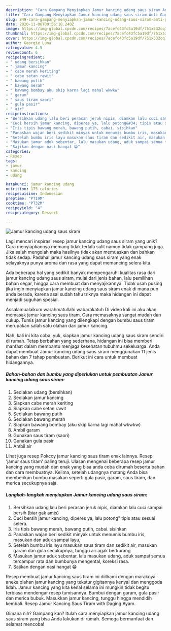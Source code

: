 ```yaml
---
description: "Cara Gampang Menyiapkan Jamur kancing udang saus siram Anti Gagal"
title: "Cara Gampang Menyiapkan Jamur kancing udang saus siram Anti Gagal"
slug: 849-cara-gampang-menyiapkan-jamur-kancing-udang-saus-siram-anti-gagal
date: 2020-11-06T09:56:18.240Z
image: https://img-global.cpcdn.com/recipes/7acefc43fc5a19df/751x532cq70/jamur-kancing-udang-saus-siram-foto-resep-utama.jpg
thumbnail: https://img-global.cpcdn.com/recipes/7acefc43fc5a19df/751x532cq70/jamur-kancing-udang-saus-siram-foto-resep-utama.jpg
cover: https://img-global.cpcdn.com/recipes/7acefc43fc5a19df/751x532cq70/jamur-kancing-udang-saus-siram-foto-resep-utama.jpg
author: Georgie Luna
ratingvalue: 4.5
reviewcount: 6
recipeingredient:
- " udang bersihkan"
- " jamur kancing"
- " cabe merah keriting"
- " cabe setan rawit"
- " bawang putih"
- " bawang merah"
- " bawang bombay aku skip karna lagi mahal wkwkw"
- " garam"
- " saus tiram saori"
- " gula pasir"
- " air"
recipeinstructions:
- "Bersihkan udang lalu beri perasan jeruk nipis, diamkan lalu cuci sampai bersih (biar gak amis)"
- "Cuci bersih jamur kancing, diperes ya, lalu potong&#34; tipis atau sesuai selera."
- "Iris tipis bawang merah, bawang putih, cabai. sisihkan"
- "Panaskan wajan beri sedikit minyak untuk menumis bumbu iris, masukan dan aduk sampai layu,"
- "Setelah bumbu iris layu masukan saus tiram dan sedikit air, masukan garam dan gula secukupnya, tunggu air agak berkurang"
- "Masukan jamur aduk sebentar, lalu masukan udang, aduk sampai semua tercampur rata dan bumbunya mengental, koreksi rasa."
- "Sajikan dengan nasi hangat 😁"
categories:
- Resep
tags:
- jamur
- kancing
- udang

katakunci: jamur kancing udang 
nutrition: 175 calories
recipecuisine: Indonesian
preptime: "PT19M"
cooktime: "PT32M"
recipeyield: "4"
recipecategory: Dessert

---
```



![Jamur kancing udang saus siram](https://img-global.cpcdn.com/recipes/7acefc43fc5a19df/751x532cq70/jamur-kancing-udang-saus-siram-foto-resep-utama.jpg)

Lagi mencari inspirasi resep jamur kancing udang saus siram yang unik? Cara menyiapkannya memang tidak terlalu sulit namun tidak gampang juga. Jika salah mengolah maka hasilnya tidak akan memuaskan dan bahkan tidak sedap. Padahal jamur kancing udang saus siram yang enak selayaknya punya aroma dan rasa yang dapat memancing selera kita.

Ada beberapa hal yang sedikit banyak mempengaruhi kualitas rasa dari jamur kancing udang saus siram, mulai dari jenis bahan, lalu pemilihan bahan segar, hingga cara membuat dan menyajikannya. Tidak usah pusing jika ingin menyiapkan jamur kancing udang saus siram enak di mana pun anda berada, karena asal sudah tahu triknya maka hidangan ini dapat menjadi suguhan spesial.

Assalamualaikum warahmatullahi wabarakatuh Di video kali ini aku akan memasak jamur kancing saus tiram. Cara memasaknya sangat mudah dan cukup. Tumis jamur kancing yang dilengkapi dengan bumbu saus tiram merupakan salah satu olahan dari jamur kancing.


Nah, kali ini kita coba, yuk, siapkan jamur kancing udang saus siram sendiri di rumah. Tetap berbahan yang sederhana, hidangan ini bisa memberi manfaat dalam membantu menjaga kesehatan tubuhmu sekeluarga. Anda dapat membuat Jamur kancing udang saus siram menggunakan 11 jenis bahan dan 7 tahap pembuatan. Berikut ini cara untuk membuat hidangannya.

<!--inarticleads1-->

##### Bahan-bahan dan bumbu yang diperlukan untuk pembuatan Jamur kancing udang saus siram:

1. Sediakan  udang (bersihkan)
1. Sediakan  jamur kancing
1. Siapkan  cabe merah keriting
1. Siapkan  cabe setan rawit
1. Sediakan  bawang putih
1. Sediakan  bawang merah
1. Siapkan  bawang bombay (aku skip karna lagi mahal wkwkw)
1. Ambil  garam
1. Gunakan  saus tiram (saori)
1. Gunakan  gula pasir
1. Ambil  air


Lihat juga resep Pokcoy jamur kancing saus tiram enak lainnya. Resep &#39;jamur saus tiram&#39; paling teruji. Ulasan mengenai beberapa resep jamur kancing yang mudah dan enak yang bisa anda coba dirumah beserta bahan dan cara membuatnya. Kelima, setelah udangnya matang Anda bisa memberikan bumbu masakan seperti gula pasir, garam, saus tiram, dan merica secukupnya saja. 

<!--inarticleads2-->

##### Langkah-langkah menyiapkan Jamur kancing udang saus siram:

1. Bersihkan udang lalu beri perasan jeruk nipis, diamkan lalu cuci sampai bersih (biar gak amis)
1. Cuci bersih jamur kancing, diperes ya, lalu potong&#34; tipis atau sesuai selera.
1. Iris tipis bawang merah, bawang putih, cabai. sisihkan
1. Panaskan wajan beri sedikit minyak untuk menumis bumbu iris, masukan dan aduk sampai layu,
1. Setelah bumbu iris layu masukan saus tiram dan sedikit air, masukan garam dan gula secukupnya, tunggu air agak berkurang
1. Masukan jamur aduk sebentar, lalu masukan udang, aduk sampai semua tercampur rata dan bumbunya mengental, koreksi rasa.
1. Sajikan dengan nasi hangat 😁


Resep membuat jamur kancing saus tiram ini diilhami dengan maraknya aneka olahan jamur kancing yang tekstur gigitannya kenyal dan menggoda lidah. Jamur kancing yang kita kenal selama ini mungkin tidak begitu terbiasa mendengar resep tumisannya. Bumbui dengan garam, gula pasir dan merica bubuk. Masukkan jamur kancing, tunggu hingga mendidih kembali. Resep Jamur Kancing Saus Tiram with Daging Ayam. 

Gimana nih? Gampang kan? Itulah cara menyiapkan jamur kancing udang saus siram yang bisa Anda lakukan di rumah. Semoga bermanfaat dan selamat mencoba!
